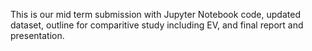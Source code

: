 This is our mid term submission with Jupyter Notebook code, updated dataset, outline for comparitive study including EV, and final report and presentation.
